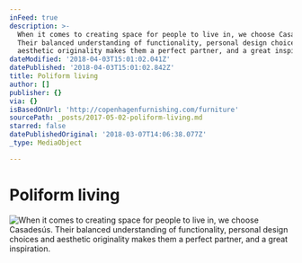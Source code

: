 ```yaml
---
inFeed: true
description: >-
  When it comes to creating space for people to live in, we choose Casadesús.
  Their balanced understanding of functionality, personal design choices and
  aesthetic originality makes them a perfect partner, and a great inspiration. 
dateModified: '2018-04-03T15:01:02.041Z'
datePublished: '2018-04-03T15:01:02.842Z'
title: Poliform living
author: []
publisher: {}
via: {}
isBasedOnUrl: 'http://copenhagenfurnishing.com/furniture'
sourcePath: _posts/2017-05-02-poliform-living.md
starred: false
datePublishedOriginal: '2018-03-07T14:06:38.077Z'
_type: MediaObject

---
```

# Poliform living
![When it comes to creating space for people to live in, we choose Casadesús. Their balanced understanding of functionality, personal design choices and aesthetic originality makes them a perfect partner, and a great inspiration. ](https://the-grid-user-content.s3-us-west-2.amazonaws.com/e3734d77-65f0-4547-a75a-daa9c31d1d46.jpg)